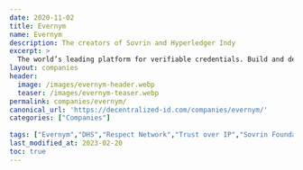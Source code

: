 ```yaml
---
date: 2020-11-02
title: Evernym
name: Evernym
description: The creators of Sovrin and Hyperledger Indy
excerpt: >
  The world’s leading platform for verifiable credentials. Build and deploy self-sovereign identity solutions, with the technology and go-to-market resources powering the largest implementations of digital credentials in production.
layout: companies
header: 
  image: /images/evernym-header.webp
  teaser: /images/evernym-teaser.webp
permalink: companies/evernym/
canonical_url: 'https://decentralized-id.com/companies/evernym/'
categories: ["Companies"]
 
tags: ["Evernym","DHS","Respect Network","Trust over IP","Sovrin Foundation","DIF","ATB","IOTA","Sovrin","Indy"]
last_modified_at: 2023-02-20
toc: true
---
```



